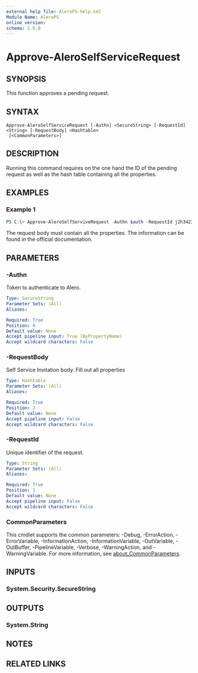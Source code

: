 ```yaml
---
external help file: AleroPS-help.xml
Module Name: AleroPS
online version:
schema: 2.0.0
---
```


# Approve-AleroSelfServiceRequest

## SYNOPSIS
This function approves a pending request.

## SYNTAX

```
Approve-AleroSelfServiceRequest [-Authn] <SecureString> [-RequestId] <String> [-RequestBody] <Hashtable>
 [<CommonParameters>]
```

## DESCRIPTION
Running this command requires on the one hand the ID of the pending request as well as the hash table containing all the properties.

## EXAMPLES

### Example 1
```powershell
PS C:\> Approve-AleroSelfServiveRequest -Authn $auth -RequestId j2h3423afassdf8079sdf078 -RequestBody $hashTable
```

The request body must contain all the properties. The information can be found in the official documentation.

## PARAMETERS

### -Authn
Token to authenticate to Alero.

```yaml
Type: SecureString
Parameter Sets: (All)
Aliases:

Required: True
Position: 0
Default value: None
Accept pipeline input: True (ByPropertyName)
Accept wildcard characters: False
```

### -RequestBody
Self Service Invitation body.
Fill out all properties

```yaml
Type: Hashtable
Parameter Sets: (All)
Aliases:

Required: True
Position: 2
Default value: None
Accept pipeline input: False
Accept wildcard characters: False
```

### -RequestId
Unique identifier of the request.

```yaml
Type: String
Parameter Sets: (All)
Aliases:

Required: True
Position: 1
Default value: None
Accept pipeline input: False
Accept wildcard characters: False
```

### CommonParameters
This cmdlet supports the common parameters: -Debug, -ErrorAction, -ErrorVariable, -InformationAction, -InformationVariable, -OutVariable, -OutBuffer, -PipelineVariable, -Verbose, -WarningAction, and -WarningVariable. For more information, see [about_CommonParameters](http://go.microsoft.com/fwlink/?LinkID=113216).

## INPUTS

### System.Security.SecureString

## OUTPUTS

### System.String

## NOTES

## RELATED LINKS
